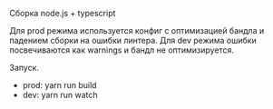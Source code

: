 Сборка node.js + typescript

Для prod режима используется конфиг с оптимизацией бандла и падением сборки на ошибки линтера.
Для dev режима ошибки посвечиваются как warnings и бандл не оптимизируется.

Запуск.
* prod: yarn run build
* dev: yarn run watch
